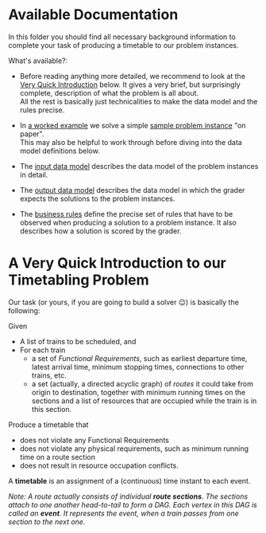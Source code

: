 # Available Documentation
In this folder you should find all necessary background information to complete your task of producing a timetable to our problem instances.

What's available?:

* Before reading anything more detailed, we recommend to look at the [Very Quick Introduction](#a-very-quick-introduction-to-our-timetabling-problem) below. It gives a very brief, but surprisingly complete, description of what the problem is all about. <br>All the rest is basically just technicalities to make the data model and the rules precise.

* In [a worked example](documentation/a_worked_example.md) we solve a simple [sample problem instance](smaple_files/sample_scenario.json) "on paper". <br>
This may also be helpful to work through before diving into the data model definitions below.

* The [input data model](documentation/input_data_model.md) describes the data model of the problem instances in detail.
* The [output data model](documentation/output_data_model.md) describes the data model in which the grader expects the solutions to the problem instances.

* The [business rules](documentation/business_rules.md) define the precise set of rules that have to be observed when producing a solution to a problem instance. It also describes how a solution is scored by the grader.


# A Very Quick Introduction to our Timetabling Problem

Our task (or yours, if you are going to build a solver :wink:) is basically the following:

Given 
* A list of trains to be scheduled, and
* For each train
    - a set of _Functional Requirements_, such as earliest departure time, latest arrival time, minimum stopping times, connections to other trains, etc.
    - a set (actually, a directed acyclic graph) of _routes_ it could take from origin to destination, together with minimum running times on the sections and a list of resources that are occupied while the train is in this section.

Produce a timetable that
-	does not violate any Functional Requirements
-	does not violate any physical requirements, such as minimum running time on a route section
-	does not result in resource occupation conflicts.

A **timetable** is an assignment of a (continuous) time instant to each event.

_Note: A route actually consists of individual **route sections**. The sections attach to one another head-to-tail to form a DAG. Each vertex in this DAG is called an **event**. It represents the event, when a train passes from one section to the next one._